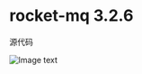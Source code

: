 # rocket-mq 3.2.6
源代码

![Image text](https://github.com/what-sxt/rocketMq-sxt/blob/master/%E7%9B%AE%E5%BD%95.png)
